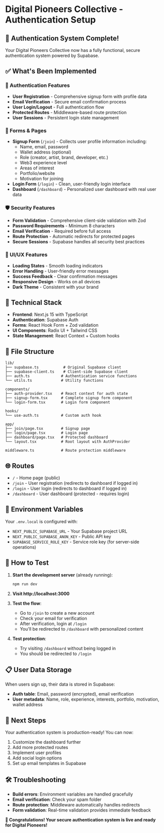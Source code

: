 # Digital Pioneers Collective - Authentication Setup

## 🚀 Authentication System Complete!

Your Digital Pioneers Collective now has a fully functional, secure authentication system powered by Supabase.

## ✅ What's Been Implemented

### 🔐 Authentication Features
- **User Registration** - Comprehensive signup form with profile data
- **Email Verification** - Secure email confirmation process
- **User Login/Logout** - Full authentication flow
- **Protected Routes** - Middleware-based route protection
- **User Sessions** - Persistent login state management

### 📝 Forms & Pages
- **Signup Form** (`/join`) - Collects user profile information including:
  - Name, email, password
  - Wallet address (optional)
  - Role (creator, artist, brand, developer, etc.)
  - Web3 experience level
  - Areas of interest
  - Portfolio/website
  - Motivation for joining
- **Login Form** (`/login`) - Clean, user-friendly login interface
- **Dashboard** (`/dashboard`) - Personalized user dashboard with real user data

### 🛡️ Security Features
- **Form Validation** - Comprehensive client-side validation with Zod
- **Password Requirements** - Minimum 8 characters
- **Email Verification** - Required before full access
- **Route Protection** - Automatic redirects for protected pages
- **Secure Sessions** - Supabase handles all security best practices

### 🎨 UI/UX Features
- **Loading States** - Smooth loading indicators
- **Error Handling** - User-friendly error messages
- **Success Feedback** - Clear confirmation messages
- **Responsive Design** - Works on all devices
- **Dark Theme** - Consistent with your brand

## 🔧 Technical Stack

- **Frontend**: Next.js 15 with TypeScript
- **Authentication**: Supabase Auth
- **Forms**: React Hook Form + Zod validation
- **UI Components**: Radix UI + Tailwind CSS
- **State Management**: React Context + Custom hooks

## 📁 File Structure

```
lib/
├── supabase.ts           # Original Supabase client
├── supabase-client.ts    # Client-side Supabase client
├── auth.ts              # Authentication service functions
└── utils.ts             # Utility functions

components/
├── auth-provider.tsx    # React context for auth state
├── signup-form.tsx      # Complete signup form component
└── login-form.tsx       # Login form component

hooks/
└── use-auth.ts          # Custom auth hook

app/
├── join/page.tsx        # Signup page
├── login/page.tsx       # Login page
├── dashboard/page.tsx   # Protected dashboard
└── layout.tsx           # Root layout with AuthProvider

middleware.ts            # Route protection middleware
```

## 🌐 Routes

- `/` - Home page (public)
- `/join` - User registration (redirects to dashboard if logged in)
- `/login` - User login (redirects to dashboard if logged in)
- `/dashboard` - User dashboard (protected - requires login)

## 🔑 Environment Variables

Your `.env.local` is configured with:
- `NEXT_PUBLIC_SUPABASE_URL` - Your Supabase project URL
- `NEXT_PUBLIC_SUPABASE_ANON_KEY` - Public API key
- `SUPABASE_SERVICE_ROLE_KEY` - Service role key (for server-side operations)

## 🚀 How to Test

1. **Start the development server** (already running):
   ```bash
   npm run dev
   ```

2. **Visit http://localhost:3000**

3. **Test the flow**:
   - Go to `/join` to create a new account
   - Check your email for verification
   - After verification, login at `/login`
   - You'll be redirected to `/dashboard` with personalized content

4. **Test protection**:
   - Try visiting `/dashboard` without being logged in
   - You should be redirected to `/login`

## 📋 User Data Storage

When users sign up, their data is stored in Supabase:
- **Auth table**: Email, password (encrypted), email verification
- **User metadata**: Name, role, experience, interests, portfolio, motivation, wallet address

## 🎯 Next Steps

Your authentication system is production-ready! You can now:
1. Customize the dashboard further
2. Add more protected routes
3. Implement user profiles
4. Add social login options
5. Set up email templates in Supabase

## 🛠️ Troubleshooting

- **Build errors**: Environment variables are handled gracefully
- **Email verification**: Check your spam folder
- **Route protection**: Middleware automatically handles redirects
- **Form validation**: Real-time validation provides immediate feedback

**🎉 Congratulations! Your secure authentication system is live and ready for Digital Pioneers!**